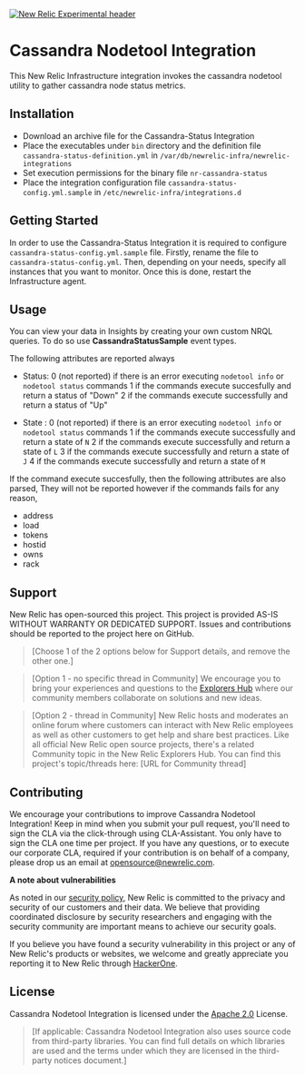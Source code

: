[![New Relic Experimental header](https://github.com/newrelic/opensource-website/raw/master/src/images/categories/Experimental.png)](https://opensource.newrelic.com/oss-category/#new-relic-experimental)

# Cassandra Nodetool Integration 

This New Relic Infrastructure integration invokes the cassandra nodetool utility to gather cassandra node status metrics.

## Installation

* Download an archive file for the Cassandra-Status Integration
* Place the executables under `bin` directory and the definition file `cassandra-status-definition.yml` in `/var/db/newrelic-infra/newrelic-integrations`
* Set execution permissions for the binary file `nr-cassandra-status`
* Place the integration configuration file `cassandra-status-config.yml.sample` in `/etc/newrelic-infra/integrations.d`

## Getting Started

In order to use the Cassandra-Status Integration it is required to configure `cassandra-status-config.yml.sample` file. Firstly, rename the file to `cassandra-status-config.yml`. Then, depending on your needs, specify all instances that you want to monitor. Once this is done, restart the Infrastructure agent.

## Usage

You can view your data in Insights by creating your own custom NRQL queries. To
do so use **CassandraStatusSample** event types.

The following attributes are reported always
* Status: 
     0 (not reported) if there is an error executing `nodetool info` or `nodetool status` commands
     1 if the commands execute succesfully and return a status of "Down"
     2 if the commands execute successfully and return a status of "Up"

* State :
     0 (not reported) if there is an error executing `nodetool info` or `nodetool status` commands
     1 if the commands execute successfully and return a state of `N`
     2 if the commands execute successfully and return a state of `L`
     3 if the commands execute successfully and return a state of `J`
     4 if the commands execute successfully and return a state of `M`

If the command execute succesfully, then the following attributes are also parsed, They will not be reported however if the commands fails for any reason,

* address
* load
* tokens
* hostid
* owns
* rack


## Support

New Relic has open-sourced this project. This project is provided AS-IS WITHOUT WARRANTY OR DEDICATED SUPPORT. Issues and contributions should be reported to the project here on GitHub.

>[Choose 1 of the 2 options below for Support details, and remove the other one.]

>[Option 1 - no specific thread in Community]
>We encourage you to bring your experiences and questions to the [Explorers Hub](https://discuss.newrelic.com) where our community members collaborate on solutions and new ideas.

>[Option 2 - thread in Community]
>New Relic hosts and moderates an online forum where customers can interact with New Relic employees as well as other customers to get help and share best practices. Like all official New Relic open source projects, there's a related Community topic in the New Relic Explorers Hub.
>You can find this project's topic/threads here: [URL for Community thread]

## Contributing

We encourage your contributions to improve Cassandra Nodetool Integration! Keep in mind when you submit your pull request, you'll need to sign the CLA via the click-through using CLA-Assistant. You only have to sign the CLA one time per project. If you have any questions, or to execute our corporate CLA, required if your contribution is on behalf of a company, please drop us an email at opensource@newrelic.com.

**A note about vulnerabilities**

As noted in our [security policy](../../security/policy), New Relic is committed to the privacy and security of our customers and their data. We believe that providing coordinated disclosure by security researchers and engaging with the security community are important means to achieve our security goals.

If you believe you have found a security vulnerability in this project or any of New Relic's products or websites, we welcome and greatly appreciate you reporting it to New Relic through [HackerOne](https://hackerone.com/newrelic).

## License

Cassandra Nodetool Integration is licensed under the [Apache 2.0](http://apache.org/licenses/LICENSE-2.0.txt) License.

>[If applicable: Cassandra Nodetool Integration also uses source code from third-party libraries. You can find full details on which libraries are used and the terms under which they are licensed in the third-party notices document.]
